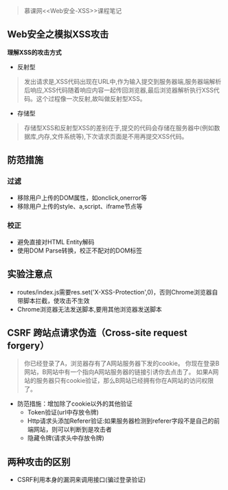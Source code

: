 > 慕课网<<Web安全-XSS>>课程笔记

## Web安全之模拟XSS攻击
**理解XSS的攻击方式**
- 反射型
> 发出请求是,XSS代码出现在URL中,作为输入提交到服务器端,服务器端解析后响应,XSS代码随着响应内容一起传回浏览器,最后浏览器解析执行XSS代码。这个过程像一次反射,故叫做反射型XSS。
- 存储型
> 存储型XSS和反射型XSS的差别在于,提交的代码会存储在服务器中(例如数据库,内存,文件系统等),下次请求页面是不用再提交XSS代码。

## 防范措施
### 过滤
- 移除用户上传的DOM属性，如onclick,onerror等
- 移除用户上传的style、a,script、iframe节点等
### 校正
- 避免直接对HTML Entity解码
- 使用DOM Parse转换，校正不配对的DOM标签

## 实验注意点
- routes/index.js需要res.set('X-XSS-Protection',0)，否则Chrome浏览器自带脚本拦截，使攻击不生效
- Chrome浏览器无法发送脚本,要用其他浏览器发送脚本

## CSRF 跨站点请求伪造（Cross-site request forgery）
> 你已经登录了A，浏览器存有了A网站服务器下发的cookie。
你现在登录B网站，B网站中有一个指向A网站服务器的链接引诱你去点击了。
如果A网站的服务器只有cookie验证，那么B网站已经拥有你在A网站的访问权限了。
- 防范措施：增加除了cookie以外的其他验证
    - Token验证(url中存放令牌) 
    - Http请求头添加Referer验证:如果服务器检测到referer字段不是自己的前端网站，则可以判断到是攻击者
    - 隐藏令牌(请求头中存放令牌)

## 两种攻击的区别
- CSRF利用本身的漏洞来调用接口(骗过登录验证)